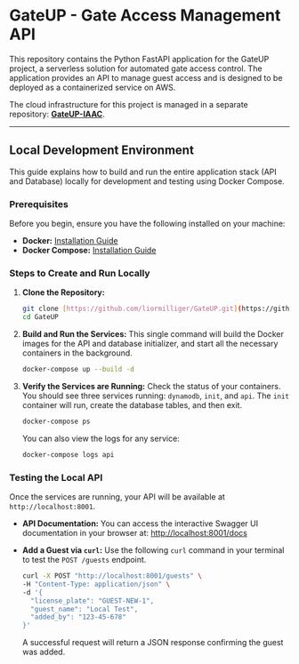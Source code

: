 # GateUP - Gate Access Management API

This repository contains the Python FastAPI application for the GateUP project, a serverless solution for automated gate access control. The application provides an API to manage guest access and is designed to be deployed as a containerized service on AWS.

The cloud infrastructure for this project is managed in a separate repository: [**GateUP-IAAC**](https://github.com/liormilliger/GateUP-IAAC).

---

## Local Development Environment

This guide explains how to build and run the entire application stack (API and Database) locally for development and testing using Docker Compose.

### Prerequisites

Before you begin, ensure you have the following installed on your machine:

* **Docker:** [Installation Guide](https://docs.docker.com/get-docker/)
* **Docker Compose:** [Installation Guide](https://docs.docker.com/compose/install/)

### Steps to Create and Run Locally

1.  **Clone the Repository:**
    ```bash
    git clone [https://github.com/liormilliger/GateUP.git](https://github.com/liormilliger/GateUP.git)
    cd GateUP
    ```

2.  **Build and Run the Services:**
    This single command will build the Docker images for the API and database initializer, and start all the necessary containers in the background.
    ```bash
    docker-compose up --build -d
    ```

3.  **Verify the Services are Running:**
    Check the status of your containers. You should see three services running: `dynamodb`, `init`, and `api`. The `init` container will run, create the database tables, and then exit.
    ```bash
    docker-compose ps
    ```
    You can also view the logs for any service:
    ```bash
    docker-compose logs api
    ```

### Testing the Local API

Once the services are running, your API will be available at `http://localhost:8001`.

* **API Documentation:** You can access the interactive Swagger UI documentation in your browser at:
    [http://localhost:8001/docs](http://localhost:8001/docs)

* **Add a Guest via `curl`:**
    Use the following `curl` command in your terminal to test the `POST /guests` endpoint.
    ```bash
    curl -X POST "http://localhost:8001/guests" \
    -H "Content-Type: application/json" \
    -d '{
      "license_plate": "GUEST-NEW-1",
      "guest_name": "Local Test",
      "added_by": "123-45-678"
    }'
    ```
    A successful request will return a JSON response confirming the guest was added.

